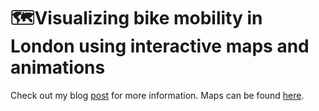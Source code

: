 # 🗺️Visualizing bike mobility in London using interactive maps and animations

Check out my blog [post](https://edenau.github.io/visualize-bike-mobility/) for more information. Maps can be found [here](https://edenau.github.io/maps/).

